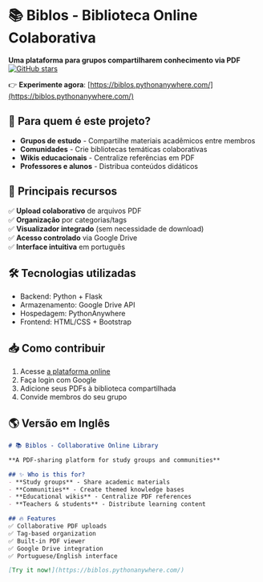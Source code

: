 # 📚 Biblos - Biblioteca Online Colaborativa  

**Uma plataforma para grupos compartilharem conhecimento via PDF**  
[![GitHub stars](https://img.shields.io/github/stars/Faguiro/biblos-biblioteca_online_pydrive?style=social)](https://github.com/Faguiro/biblos-biblioteca_online_pydrive/stargazers)

👉 **Experimente agora**: [https://biblos.pythonanywhere.com/](https://biblos.pythonanywhere.com/)  

## 🌟 Para quem é este projeto?
- **Grupos de estudo** - Compartilhe materiais acadêmicos entre membros  
- **Comunidades** - Crie bibliotecas temáticas colaborativas  
- **Wikis educacionais** - Centralize referências em PDF  
- **Professores e alunos** - Distribua conteúdos didáticos  

## 🚀 Principais recursos
✅ **Upload colaborativo** de arquivos PDF  
✅ **Organização** por categorias/tags  
✅ **Visualizador integrado** (sem necessidade de download)  
✅ **Acesso controlado** via Google Drive  
✅ **Interface intuitiva** em português  

## 🛠️ Tecnologias utilizadas
- Backend: Python + Flask  
- Armazenamento: Google Drive API  
- Hospedagem: PythonAnywhere  
- Frontend: HTML/CSS + Bootstrap  

## 📥 Como contribuir
1. Acesse [a plataforma online](https://biblos.pythonanywhere.com/)
2. Faça login com Google
3. Adicione seus PDFs à biblioteca compartilhada
4. Convide membros do seu grupo

## 🌎 Versão em Inglês
```markdown
# 📚 Biblos - Collaborative Online Library  

**A PDF-sharing platform for study groups and communities**  

## ✨ Who is this for?
- **Study groups** - Share academic materials  
- **Communities** - Create themed knowledge bases  
- **Educational wikis** - Centralize PDF references  
- **Teachers & students** - Distribute learning content  

## 🔥 Features
✅ Collaborative PDF uploads  
✅ Tag-based organization  
✅ Built-in PDF viewer  
✅ Google Drive integration  
✅ Portuguese/English interface  

[Try it now!](https://biblos.pythonanywhere.com/)  
